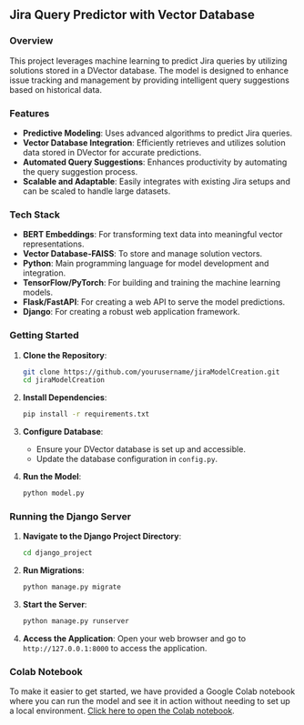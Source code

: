## Jira Query Predictor with Vector Database

### Overview
This project leverages machine learning to predict Jira queries by utilizing solutions stored in a DVector database. The model is designed to enhance issue tracking and management by providing intelligent query suggestions based on historical data.

### Features
- **Predictive Modeling**: Uses advanced algorithms to predict Jira queries.
- **Vector Database Integration**: Efficiently retrieves and utilizes solution data stored in DVector for accurate predictions.
- **Automated Query Suggestions**: Enhances productivity by automating the query suggestion process.
- **Scalable and Adaptable**: Easily integrates with existing Jira setups and can be scaled to handle large datasets.

### Tech Stack
- **BERT Embeddings**: For transforming text data into meaningful vector representations.
- **Vector Database-FAISS**: To store and manage solution vectors.
- **Python**: Main programming language for model development and integration.
- **TensorFlow/PyTorch**: For building and training the machine learning models.
- **Flask/FastAPI**: For creating a web API to serve the model predictions.
- **Django**: For creating a robust web application framework.

### Getting Started
1. **Clone the Repository**:
    ```bash
    git clone https://github.com/yourusername/jiraModelCreation.git
    cd jiraModelCreation
    ```
2. **Install Dependencies**:
    ```bash
    pip install -r requirements.txt
    ```
3. **Configure Database**:
    - Ensure your DVector database is set up and accessible.
    - Update the database configuration in `config.py`.

4. **Run the Model**:
    ```bash
    python model.py
    ```

### Running the Django Server
1. **Navigate to the Django Project Directory**:
    ```bash
    cd django_project
    ```
2. **Run Migrations**:
    ```bash
    python manage.py migrate
    ```
3. **Start the Server**:
    ```bash
    python manage.py runserver
    ```
4. **Access the Application**:
    Open your web browser and go to `http://127.0.0.1:8000` to access the application.

### Colab Notebook
To make it easier to get started, we have provided a Google Colab notebook where you can run the model and see it in action without needing to set up a local environment. [Click here to open the Colab notebook](https://colab.research.google.com/drive/1DU9cZpYkXN9AzJJXt5pxI9VIxbv3Rdke?usp=sharing).
